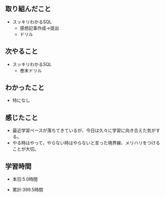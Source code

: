 ## 取り組んだこと
- スッキリわかるSQL
    - 感想記事作成→提出
    - ドリル


## 次やること
- スッキリわかるSQL
    - 巻末ドリル

## わかったこと
- 特になし


## 感じたこと
- 最近学習ペースが落ちてきているが、今日は久々に学習に向き合えた気がする。
- やる時はやって、やらない時はやらないと言った境界線、メリハリをつけることが大切。


## 学習時間
- 本日:5.0時間

- 累計:399.5時間
